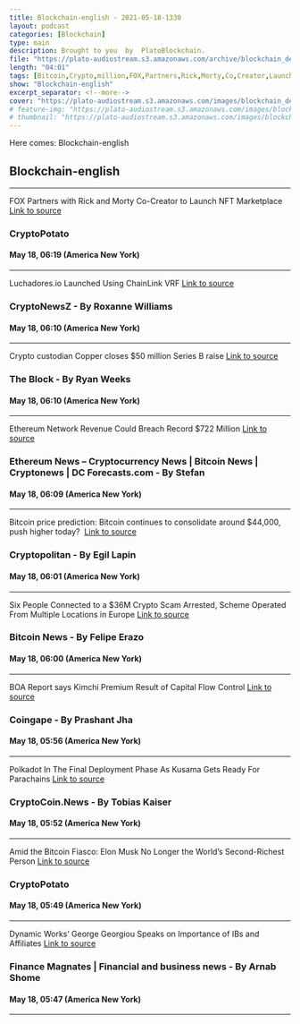 ```yaml
---
title: Blockchain-english - 2021-05-18-1330
layout: podcast
categories: [Blockchain]
type: main
description: Brought to you  by  PlatoBlockchain.
file: "https://plato-audiostream.s3.amazonaws.com/archive/blockchain_dev_en-2021-05-18-1330.mp3" 
length: "04:01"
tags: [Bitcoin,Crypto,million,FOX,Partners,Rick,Morty,Co,Creator,Launch,NFT,Marketplace,]
show: "Blockchain-english"
excerpt_separator: <!--more-->
cover: "https://plato-audiostream.s3.amazonaws.com/images/blockchain_dev_en-2021-05-18-1330.png"
# feature-img: "https://plato-audiostream.s3.amazonaws.com/images/blockchain_dev_en-2021-05-18-1330.png"
# thumbnail: "https://plato-audiostream.s3.amazonaws.com/images/blockchain_dev_en-2021-05-18-1330_t.png"
---
```


Here comes: Blockchain-english
<!--more-->
## Blockchain-english

----  



FOX Partners with Rick and Morty Co-Creator to Launch NFT Marketplace [Link to source](https://cryptopotato.com/fox-partners-with-rick-and-morty-co-creator-to-launch-nft-marketplace/)  

### CryptoPotato  

#### May 18, 06:19 (America New York)

----  


Luchadores.io Launched Using ChainLink VRF [Link to source](https://www.cryptonewsz.com/luchadores-io-launched-using-chainlink-vrf/)  

### CryptoNewsZ - By Roxanne Williams  

#### May 18, 06:10 (America New York)

----  


Crypto custodian Copper closes $50 million Series B raise [Link to source](https://www.theblockcrypto.com/linked/105168/crypto-custodian-copper-closes-50-million-series-b-raise?utm_source=rss&utm_medium=rss)  

### The Block - By Ryan Weeks  

#### May 18, 06:10 (America New York)

----  


Ethereum Network Revenue Could Breach Record $722 Million [Link to source](https://www.dcforecasts.com/ethereum-news/ethereum-network-revenue-could-breach-record-722-million/)  

### Ethereum News – Cryptocurrency News | Bitcoin News | Cryptonews | DC Forecasts.com - By Stefan  

#### May 18, 06:09 (America New York)

----  


Bitcoin price prediction: Bitcoin continues to consolidate around $44,000, push higher today?  [Link to source](https://www.cryptopolitan.com/bitcoin-price-prediction-2021-05-18/)  

### Cryptopolitan - By Egil Lapin  

#### May 18, 06:01 (America New York)

----  


Six People Connected to a $36M Crypto Scam Arrested, Scheme Operated From Multiple Locations in Europe [Link to source](https://news.bitcoin.com/six-people-connected-to-a-36m-crypto-scam-arrested-scheme-operated-from-multiple-locations-in-europe/)  

### Bitcoin News - By Felipe Erazo  

#### May 18, 06:00 (America New York)

----  


BOA Report says Kimchi Premium Result of Capital Flow Control [Link to source](https://coingape.com/boa-report-says-kimchi-premium-result-of-capital-flow-control/)  

### Coingape - By Prashant Jha  

#### May 18, 05:56 (America New York)

----  


Polkadot In The Final Deployment Phase As Kusama Gets Ready For Parachains [Link to source](https://cryptocoin.news/news/polkadot-in-the-final-deployment-phase-as-kusama-gets-ready-for-parachains-54027/?utm_source=rss&utm_medium=rss&utm_campaign=polkadot-in-the-final-deployment-phase-as-kusama-gets-ready-for-parachains)  

### CryptoCoin.News - By Tobias Kaiser  

#### May 18, 05:52 (America New York)

----  


Amid the Bitcoin Fiasco: Elon Musk No Longer the World’s Second-Richest Person [Link to source](https://cryptopotato.com/amid-the-bitcoin-fiasco-elon-musk-no-longer-the-worlds-second-richest-person/)  

### CryptoPotato  

#### May 18, 05:49 (America New York)

----  


Dynamic Works’ George Georgiou Speaks on Importance of IBs and Affiliates [Link to source](https://www.financemagnates.com/forex/technology/dynamic-works-george-georgiou-speaks-on-importance-of-ibs-and-affiliates/)  

### Finance Magnates | Financial and business news - By Arnab Shome  

#### May 18, 05:47 (America New York)

----  
  